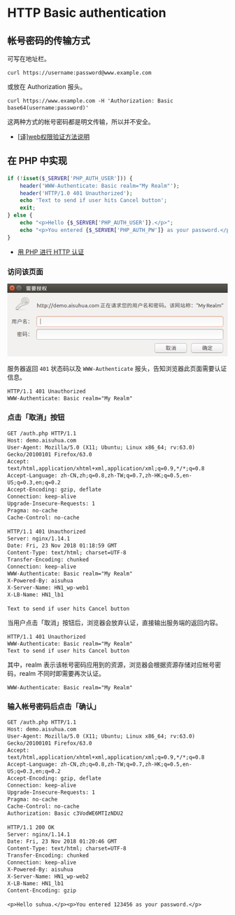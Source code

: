 # HTTP Basic authentication

## 帐号密码的传输方式

可写在地址栏。

```http
curl https://username:password@www.example.com
```

或放在 Authorization 报头。

```http
curl https://www.example.com -H 'Authorization: Basic base64(username:password)'
```

这两种方式的帐号密码都是明文传输，所以并不安全。

- [[译]web权限验证方法说明](https://segmentfault.com/a/1190000004086946)

## 在 PHP 中实现

```php
if (!isset($_SERVER['PHP_AUTH_USER'])) {
    header('WWW-Authenticate: Basic realm="My Realm"');
    header('HTTP/1.0 401 Unauthorized');
    echo 'Text to send if user hits Cancel button';
    exit;
} else {
    echo "<p>Hello {$_SERVER['PHP_AUTH_USER']}.</p>";
    echo "<p>You entered {$_SERVER['PHP_AUTH_PW']} as your password.</p>";
}
```

- [用 PHP 进行 HTTP 认证](http://php.net/manual/zh/features.http-auth.php)

### 访问该页面

![Alt text](img/basic_auth.jpg?v=1)

服务器返回 `401` 状态码以及 `WWW-Authenticate` 报头，告知浏览器此页面需要认证信息。

```http
HTTP/1.1 401 Unauthorized
WWW-Authenticate: Basic realm="My Realm"
```

### 点击「取消」按钮

```
GET /auth.php HTTP/1.1
Host: demo.aisuhua.com
User-Agent: Mozilla/5.0 (X11; Ubuntu; Linux x86_64; rv:63.0) Gecko/20100101 Firefox/63.0
Accept: text/html,application/xhtml+xml,application/xml;q=0.9,*/*;q=0.8
Accept-Language: zh-CN,zh;q=0.8,zh-TW;q=0.7,zh-HK;q=0.5,en-US;q=0.3,en;q=0.2
Accept-Encoding: gzip, deflate
Connection: keep-alive
Upgrade-Insecure-Requests: 1
Pragma: no-cache
Cache-Control: no-cache

HTTP/1.1 401 Unauthorized
Server: nginx/1.14.1
Date: Fri, 23 Nov 2018 01:18:59 GMT
Content-Type: text/html; charset=UTF-8
Transfer-Encoding: chunked
Connection: keep-alive
WWW-Authenticate: Basic realm="My Realm"
X-Powered-By: aisuhua
X-Server-Name: HN1_wp-web1
X-LB-Name: HN1_lb1

Text to send if user hits Cancel button
```

当用户点击「取消」按钮后，浏览器会放弃认证，直接输出服务端的返回内容。

```http
HTTP/1.1 401 Unauthorized
WWW-Authenticate: Basic realm="My Realm"
Text to send if user hits Cancel button
```

其中，realm 表示该帐号密码应用到的资源，浏览器会根据资源存储对应帐号密码，realm 不同时即需要再次认证。

```http
WWW-Authenticate: Basic realm="My Realm"
```

### 输入帐号密码后点击「确认」

```
GET /auth.php HTTP/1.1
Host: demo.aisuhua.com
User-Agent: Mozilla/5.0 (X11; Ubuntu; Linux x86_64; rv:63.0) Gecko/20100101 Firefox/63.0
Accept: text/html,application/xhtml+xml,application/xml;q=0.9,*/*;q=0.8
Accept-Language: zh-CN,zh;q=0.8,zh-TW;q=0.7,zh-HK;q=0.5,en-US;q=0.3,en;q=0.2
Accept-Encoding: gzip, deflate
Connection: keep-alive
Upgrade-Insecure-Requests: 1
Pragma: no-cache
Cache-Control: no-cache
Authorization: Basic c3VodWE6MTIzNDU2

HTTP/1.1 200 OK
Server: nginx/1.14.1
Date: Fri, 23 Nov 2018 01:20:46 GMT
Content-Type: text/html; charset=UTF-8
Transfer-Encoding: chunked
Connection: keep-alive
X-Powered-By: aisuhua
X-Server-Name: HN1_wp-web2
X-LB-Name: HN1_lb1
Content-Encoding: gzip

<p>Hello suhua.</p><p>You entered 123456 as your password.</p>
```
